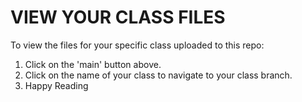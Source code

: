 # VIEW YOUR CLASS FILES

To view the files for your specific class uploaded to this repo:

1. Click on the 'main' button above.
2. Click on the name of your class to navigate to your class branch.
3. Happy Reading